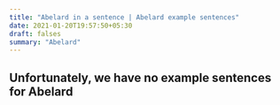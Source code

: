 ```yaml
---
title: "Abelard in a sentence | Abelard example sentences"
date: 2021-01-20T19:57:50+05:30
draft: falses
summary: "Abelard"
---
```

## Unfortunately, we have no example sentences for Abelard                 
